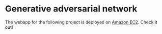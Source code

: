 #  Generative adversarial network 
The webapp for the following project is deployed on <a href="http://18.217.205.147:5000/">Amazon EC2</a>.
 Check it out!
